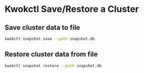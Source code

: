 # Kwokctl Save/Restore a Cluster

## Save cluster data to file

``` bash
kwokctl snapshot save --path snapshot.db
```

## Restore cluster data from file

``` bash
kwokctl snapshot restore --path snapshot.db
```
